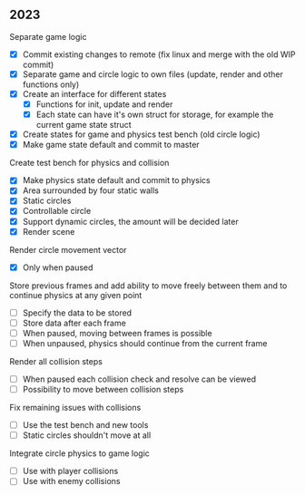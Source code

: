 2023
---

Separate game logic
 - [X] Commit existing changes to remote (fix linux and merge with the old WIP commit)
 - [X] Separate game and circle logic to own files (update, render and other functions only)
 - [X] Create an interface for different states
   - [X] Functions for init, update and render
   - [X] Each state can have it's own struct for storage, for example the current game state struct
 - [X] Create states for game and physics test bench (old circle logic)
 - [X] Make game state default and commit to master

Create test bench for physics and collision
 - [X] Make physics state default and commit to physics
 - [X] Area surrounded by four static walls
 - [X] Static circles
 - [X] Controllable circle
 - [X] Support dynamic circles, the amount will be decided later
 - [X] Render scene

Render circle movement vector
 - [X] Only when paused

Store previous frames and add ability to move freely between them and to continue physics at any given point
 - [ ] Specify the data to be stored
 - [ ] Store data after each frame
 - [ ] When paused, moving between frames is possible
 - [ ] When unpaused, physics should continue from the current frame

Render all collision steps
 - [ ] When paused each collision check and resolve can be viewed
 - [ ] Possibility to move between collision steps

Fix remaining issues with collisions
 - [ ] Use the test bench and new tools
 - [ ] Static circles shouldn't move at all

Integrate circle physics to game logic
 - [ ] Use with player collisions
 - [ ] Use with enemy collisions
